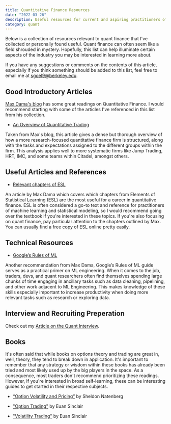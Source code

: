 ```yaml
---
title: Quantitative Finance Resources
date: "2022-03-26"
description: Useful resources for current and aspiring practitioners of quantitative finance.
category: quant
---
```


Below is a collection of resources relevant to quant finance that I've collected or personally found useful. Quant finance can often seem like a field shrouded in mystery. Hopefully, this list can help illuminate certain aspects of the industry you may be interested in learning more about.

If you have any suggestions or comments on the contents of this article, especially if you think something should be added to this list, feel free to email me at sgoel9@berkeley.edu.

## Good Introductory Articles

[Max Dama's blog](https://blog.headlandstech.com/) has some great readings on Quantitative Finance. I would recommend starting with some of the articles I've referenced in this list from his collection.

- [An Overview of Quantitative Trading](https://blog.headlandstech.com/2017/08/03/quantitative-trading-summary/)

Taken from Max's blog, this article gives a dense but thorough overview of how a more research-focused quantitative finance firm is structured, along with the tasks and expectations assigned to the different groups within the firm. This analysis applies well to more systematic firms like Jump Trading, HRT, IMC, and some teams within Citadel, amongst others.

## Useful Articles and References

- [Relevant chapters of ESL](https://blog.headlandstech.com/2022/02/)

An article by Max Dama which covers which chapters from Elements of Statistical Learning (ESL) are the most useful for a career in quantitative finance. ESL is often considered a go-to text and reference for practitioners of machine learning and statistical modeling, so I would recommend going over the textbook if you're interested in these topics. If you're also focusing on quant finance, pay particular attention to the chapters outlined by Max. You can usually find a free copy of ESL online pretty easily.

## Technical Resources

- [Google’s Rules of ML](https://developers.google.com/machine-learning/guides/rules-of-ml)

Another recommendation from Max Dama, Google’s Rules of ML guide serves as a practical primer on ML engineering. When it comes to the job, traders, devs, and quant researchers often find themselves spending large chunks of time engaging in ancillary tasks such as data cleaning, pipelining, and other work adjacent to ML Engineering. This makes knowledge of these skills especially important to increase productivity when doing more relevant tasks such as research or exploring data.

## Interview and Recruiting Preperation

Check out my [Article on the Quant Interview](https://blog.samarthgoel.com/quant-interview/).

## Books

It's often said that while books on options theory and trading are great in, well, theory, they tend to break down in application. It's important to remember that any strategy or wisdom within these books has already been tried and most likely used up by the big players in the space. As a consequence, most traders don't recommend prioritizing these readings. However, If you're interested in broad self-learning, these can be interesting guides to get started in their respective subjects.

- [“Option Volatility and Pricing”](https://www.amazon.com/Option-Volatility-Pricing-Strategies-Techniques-dp-0071818774/dp/0071818774) by Sheldon Natenberg

- ["Option Trading"](https://www.amazon.com/Option-Trading-Volatility-Strategies-Techniques/dp/0470497106) by Euan Sinclair

- ["Volatility Trading"](https://www.amazon.com/Volatility-Trading-Website-Euan-Sinclair/dp/1118347137) by Euan Sinclair
